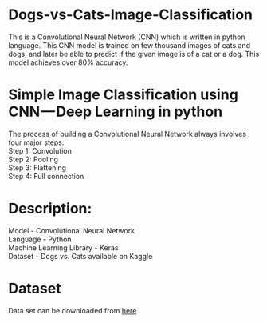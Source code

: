 # Dogs-vs-Cats-Image-Classification

This is a Convolutional Neural Network (CNN) which is written in python language. This CNN model is trained on few thousand images of cats and dogs, and later be able to predict if the given image is of a cat or a dog. This model achieves over 80% accuracy.

# Simple Image Classification using CNN — Deep Learning in python

The process of building a Convolutional Neural Network always involves four major steps. </br>
Step 1: Convolution </br>
Step 2: Pooling </br>
Step 3: Flattening </br>
Step 4: Full connection </br>

# Description:

Model - Convolutional Neural Network </br>
Language - Python </br>
Machine Learning Library - Keras </br>
Dataset - Dogs vs. Cats available on Kaggle </br>

# Dataset

Data set can be downloaded from [here](https://storage.googleapis.com/kaggle-competitions-data/kaggle/3362/all.zip?GoogleAccessId=web-data@kaggle-161607.iam.gserviceaccount.com&Expires=1545633181&Signature=lOxIjzrxpoFV4aS2e45gtKWtwfyWKU%2FW5OB0ZGmd9CtgrBlMJwB1KnrEZS8Y%2FoIRNFFEVM7pTXjW06EJLgLwesOQ5FFRlnqltVA1hGy9X1WhXe33qilAkD6YRSs5Ue4g%2F%2FCO6404sdCigo6Qk1oHTYaa1rL0XANGi3Y8DdOW31EKtutwsxqsL9LqikEtfrOWapwisa4JQPUgQpatktavg7KzPjImKlCr9SlZsAvbfDds0eSxWCW%2Bn92%2Bee%2Ff3e7b09zW5x%2FXI05W52yiHhEqxJ3LIU%2BWd%2FSbYnjW2VeArB9rSL4%2B2gjVxblluNsRIqvpQmy6xylDBEsSLrG%2F93RTug%3D%3D)
